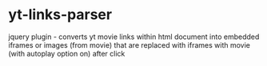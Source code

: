 yt-links-parser
===============

jquery plugin - converts yt movie links within html document into embedded iframes or images (from movie) that are replaced with iframes with movie (with autoplay option on) after click
